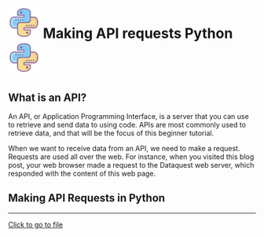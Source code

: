# ![Python](./assets/python.png) Making API requests Python  ![Python](./assets/python.png) 

## What is an API?

An API, or Application Programming Interface, is a server that you can use to retrieve and send data to using code. APIs are most commonly used to retrieve data, and that will be the focus of this beginner tutorial.

When we want to receive data from an API, we need to make a request. Requests are used all over the web. For instance, when you visited this blog post, your web browser made a request to the Dataquest web server, which responded with the content of this web page. 

## Making API Requests in Python
<hr>

[Click to go to file](./src/main.py)